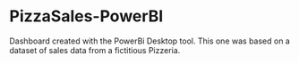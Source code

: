 # PizzaSales-PowerBI
Dashboard created with the PowerBi Desktop tool. This one was based on a dataset of sales data from a fictitious Pizzeria.
